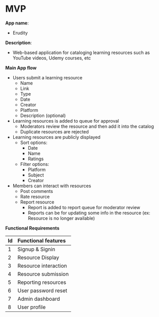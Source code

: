 # MVP 


**App name**:
- Erudity

**Description**:
- Web-based application for cataloging learning resources such as YouTube videos, Udemy courses, etc 

**Main App flow**
  - Users submit a learning resource
    - Name
    - Link
    - Type
    - Date
    - Creator 
    - Platform
    - Description (optional)
  - Learning resources is added to queue for approval
    - Moderators review the resource and then add it into the catalog
    - Duplicate resources are rejected
  - Learning resources are publicly displayed
    - Sort options:
      - Date 
      - Name
      - Ratings
    - Filter options:
      - Platform
      - Subject
      - Creator
  - Members can interact with resources
    - Post comments
    - Rate resource
    - Report resource
      - Report is added to report queue for moderator review
      - Reports can be for updating some info in the resource (ex: Resource is no longer available)

**Functional Requirements**

|Id | Functional features |
|:---|:---|
| 1 | Signup & Signin |
| 2 | Resource Display |
| 3 | Resource interaction |
| 4 | Resource submission |
| 5 | Reporting resources |
| 6 | User password reset |
| 7 | Admin dashboard |
| 8 | User profile |